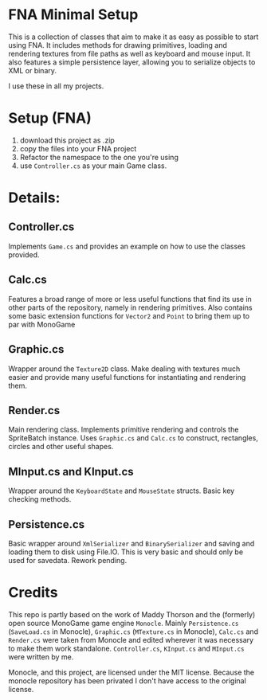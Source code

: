 # FNA Minimal Setup

This is a collection of classes that aim to make it as easy as possible to start using FNA. It includes methods for drawing primitives, loading and rendering textures from file paths as well as keyboard and mouse input. It also features a simple persistence layer, allowing you to serialize objects to XML or binary.

I use these in all my projects.

# Setup (FNA)
1. download this project as .zip
2. copy the files into your FNA project
3. Refactor the namespace to the one you're using
4. use `Controller.cs` as your main Game class.

# Details:

## Controller.cs
Implements `Game.cs` and provides an example on how to use the classes provided. 

## Calc.cs
Features a broad range of more or less useful functions that find its use in other parts of the repository, namely in rendering primitives. Also contains some basic extension functions for `Vector2` and `Point` to bring them up to par with MonoGame

## Graphic.cs
Wrapper around the `Texture2D` class. Make dealing with textures much easier and provide many useful functions for instantiating and rendering them.

## Render.cs
Main rendering class. Implements primitive rendering and controls the SpriteBatch instance. Uses `Graphic.cs` and `Calc.cs` to construct, rectangles, circles and other useful shapes.

## MInput.cs and KInput.cs
Wrapper around the `KeyboardState` and `MouseState` structs. Basic key checking methods.

## Persistence.cs
Basic wrapper around `XmlSerializer` and `BinarySerializer` and saving and loading them to disk using File.IO. This is very basic and should only be used for savedata. Rework pending.

# Credits
This repo is partly based on the work of Maddy Thorson and the (formerly) open source MonoGame game engine `Monocle`. Mainly `Persistence.cs` (`SaveLoad.cs` in Monocle), `Graphic.cs` (`MTexture.cs` in Monocle), `Calc.cs` and `Render.cs` were taken from Monocle and edited wherever it was necessary to make them work standalone. `Controller.cs`, `KInput.cs` and `MInput.cs` were written by me.

Monocle, and this project, are licensed under the MIT license. Because the monocle repository has been privated I don't have access to the original license.
